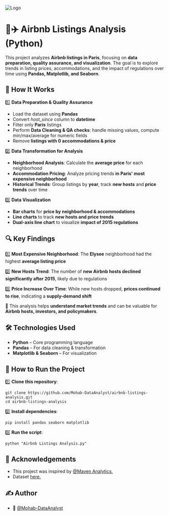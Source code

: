 
![Logo](https://shorttermrentalz.com/wp-content/uploads/2023/02/Airbnb-800x445.jpg)


# 🏡✈️ Airbnb Listings Analysis (Python)

This project analyzes **Airbnb listings in Paris**, focusing on **data preparation, quality assurance, and visualization**. The goal is to explore trends in listing prices, accommodations, and the impact of regulations over time using **Pandas, Matplotlib, and Seaborn**.
## 🚀 How It Works

1️⃣ **Data Preparation & Quality Assurance**
- Load the dataset using **Pandas**
- Convert *host_since* column to **datetime**
- Filter only **Paris** listings
- Perform **Data Cleaning & QA checks**: handle missing values, compute min/max/average for numeric fields
- Remove **listings with 0 accommodations & price**


2️⃣ **Data Transformation for Analysis**
- **Neighborhood Analysis**: Calculate the **average price** for each neighborhood
- **Accommodation Pricing**: Analyze pricing trends **in Paris' most expensive neighborhood**
- **Historical Trends**: Group listings by **year**, track **new hosts** and **price trends** over time

3️⃣ **Data Visualization**
- **Bar charts** for **price by neighborhood & accommodations**
- **Line charts** to track **new hosts and price trends**
- **Dual-axis line chart** to visualize **impact of 2015 regulations**

## 🔍 Key Findings
1️⃣ **Most Expensive Neighborhood**: The **Elysee** neighborhood had the highest **average listing price**

2️⃣ **New Hosts Trend**: The number of **new Airbnb hosts declined significantly after 2015**, likely due to regulations

3️⃣ **Price Increase Over Time**: While new hosts dropped, **prices continued to rise**, indicating a **supply-demand shift**

🔹 This analysis helps **understand market trends** and can be valuable for **Airbnb hosts, investors, and policymakers**.
## 🛠️ Technologies Used
- **Python** – Core programming language
- **Pandas** – For data cleaning & transformation
- **Matplotlib & Seaborn** – For visualization

## 🚀 How to Run the Project
1️⃣ **Clone this repository**:

    git clone https://github.com/Mohab-DataAnalyst/airbnb-listings-analysis.git
    cd airbnb-listings-analysis

2️⃣ **Install dependencies**:

    pip install pandas seaborn matplotlib

3️⃣ **Run the script**:

    python "Airbnb Listings Analysis.py"

## 📎 Acknowledgements
- This project was inspired by [@Maven Analytics.](https://youtu.be/fwOU0lfreu8?si=KrBl0J8w2is1Dzmt)
- Dataset [here.](https://mavenanalytics.io/data-playground?order=date_added%2Cdesc&search=airbnb)

## ✍️ Author
- 👤 [@Mohab-DataAnalyst](https://github.com/Mohab-DataAnalyst)
